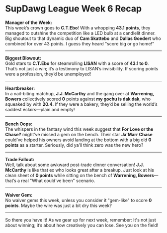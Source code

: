 # SupDawg League Week 6 Recap

**Manager of the Week:**  
This week’s crown goes to **C.T.Ebo**! With a whopping **43.1 points**, they managed to outshine the competition like a LED bulb at a candlelit dinner. Big shoutout to that dynamic duo of **Cam Skattebo** and **Dallas Goedert** who combined for over 43 points. I guess they heard "score big or go home!"

---

**Biggest Blowout:**  
Gold stars to **C.T.Ebo** for steamrolling **LISAN** with a score of **43.1 to 0**. That’s not just a win; it’s a testimony to LISAN’s invisibility. If scoring points were a profession, they’d be unemployed!

---

**Heartbreaker:**  
In a nail-biting matchup, **J.J. McCarthy** and the gang over at **Warrening, Bowers** collectively scored **0** points against **my gochu is dak dak**, who squeaked by with **20.4**. If they were a bakery, they’d be selling the world’s saddest éclairs—plain and empty!

---

**Bench Oops:**  
The whispers in the fantasy wind this week suggest that **For Love or the Chase?** might’ve missed a gem on the bench. Their star **Ja'Marr Chase** could’ve helped his owners avoid landing at the bottom with a big old **0 points** as a starter. Seriously, did ya’ll think zero was the new hero?

---

**Trade Fallout:**  
Well, talk about some awkward post-trade dinner conversation! **J.J. McCarthy** is like that ex who looks great after a breakup. Just look at his clean sheet of **0 points** while sitting on the bench of **Warrening, Bowers**—that’s a real "What could’ve been" scenario.

---

**Waiver Gem:**  
No waiver gems this week, unless you consider it "gem-like" to score **0 points**. Maybe the wire was just a bit dry this week?

---

So there you have it! As we gear up for next week, remember: It's not just about winning; it’s about how creatively you can lose. See you on the field!